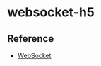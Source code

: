 # websocket-h5

## Reference

- [WebSocket](http://javascript.ruanyifeng.com/htmlapi/websocket.html)

